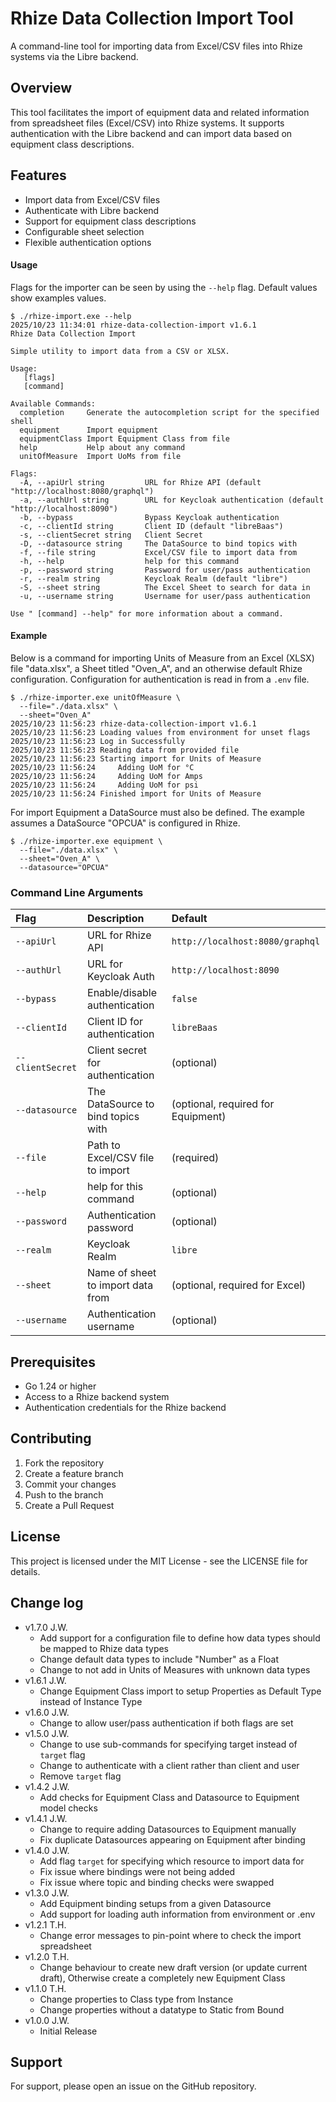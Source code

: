 # Rhize Data Collection Import Tool

A command-line tool for importing data from Excel/CSV files into Rhize systems via the Libre backend.

## Overview

This tool facilitates the import of equipment data and related information from spreadsheet files (Excel/CSV) into Rhize systems. It supports authentication with the Libre backend and can import data based on equipment class descriptions.

## Features

- Import data from Excel/CSV files
- Authenticate with Libre backend
- Support for equipment class descriptions
- Configurable sheet selection
- Flexible authentication options

#### Usage

Flags for the importer can be seen by using the `--help` flag. Default values show examples values.
```shell
$ ./rhize-import.exe --help
2025/10/23 11:34:01 rhize-data-collection-import v1.6.1
Rhize Data Collection Import

Simple utility to import data from a CSV or XLSX.

Usage:
   [flags]
   [command]

Available Commands:
  completion     Generate the autocompletion script for the specified shell
  equipment      Import equipment
  equipmentClass Import Equipment Class from file
  help           Help about any command
  unitOfMeasure  Import UoMs from file

Flags:
  -A, --apiUrl string         URL for Rhize API (default "http://localhost:8080/graphql")
  -a, --authUrl string        URL for Keycloak authentication (default "http://localhost:8090")
  -b, --bypass                Bypass Keycloak authentication
  -c, --clientId string       Client ID (default "libreBaas")
  -s, --clientSecret string   Client Secret
  -D, --datasource string     The DataSource to bind topics with
  -f, --file string           Excel/CSV file to import data from
  -h, --help                  help for this command
  -p, --password string       Password for user/pass authentication
  -r, --realm string          Keycloak Realm (default "libre")
  -S, --sheet string          The Excel Sheet to search for data in
  -u, --username string       Username for user/pass authentication

Use " [command] --help" for more information about a command.
```

#### Example
Below is a command for importing Units of Measure from an Excel (XLSX) file "data.xlsx", a Sheet titled "Oven_A", and an otherwise default Rhize configuration. Configuration for authentication is read in from a `.env` file.

```shell
$ ./rhize-importer.exe unitOfMeasure \
  --file="./data.xlsx" \
  --sheet="Oven_A" 
2025/10/23 11:56:23 rhize-data-collection-import v1.6.1
2025/10/23 11:56:23 Loading values from environment for unset flags
2025/10/23 11:56:23 Log in Successfully
2025/10/23 11:56:23 Reading data from provided file
2025/10/23 11:56:23 Starting import for Units of Measure
2025/10/23 11:56:24     Adding UoM for °C
2025/10/23 11:56:24     Adding UoM for Amps
2025/10/23 11:56:24     Adding UoM for psi
2025/10/23 11:56:24 Finished import for Units of Measure
```

For import Equipment a DataSource must also be defined. The example assumes a DataSource "OPCUA" is configured in Rhize.

```shell
$ ./rhize-importer.exe equipment \
  --file="./data.xlsx" \
  --sheet="Oven_A" \
  --datasource="OPCUA"
```

### Command Line Arguments

| Flag | Description | Default |
|:------|:-------------|:---------|
| `--apiUrl` | URL for Rhize API | `http://localhost:8080/graphql` |
| `--authUrl` | URL for Keycloak Auth | `http://localhost:8090` |
| `--bypass` | Enable/disable authentication | `false` |
| `--clientId` | Client ID for authentication | `libreBaas` |
| `--clientSecret` | Client secret for authentication | (optional) |
| `--datasource` | The DataSource to bind topics with | (optional, required for Equipment) |
| `--file` | Path to Excel/CSV file to import | (required) |
| `--help` | help for this command | (optional) |
| `--password` | Authentication password | (optional) |
| `--realm` | Keycloak Realm | `libre` |
| `--sheet` | Name of sheet to import data from | (optional, required for Excel) |
| `--username` | Authentication username | (optional) |

## Prerequisites

- Go 1.24 or higher
- Access to a Rhize backend system
- Authentication credentials for the Rhize backend

## Contributing

1. Fork the repository
2. Create a feature branch
3. Commit your changes
4. Push to the branch
5. Create a Pull Request

## License

This project is licensed under the MIT License - see the LICENSE file for details.

## Change log
- v1.7.0 J.W.
  - Add support for a configuration file to define how data types should be mapped to Rhize data types
  - Change default data types to include "Number" as a Float
  - Change to not add in Units of Measures with unknown data types
- v1.6.1 J.W.
  - Change Equipment Class import to setup Properties as Default Type instead of Instance Type
- v1.6.0 J.W.
  - Change to allow user/pass authentication if both flags are set
- v1.5.0 J.W.
  - Change to use sub-commands for specifying target instead of `target` flag
  - Change to authenticate with a client rather than client and user
  - Remove `target` flag
- v1.4.2 J.W.
  - Add checks for Equipment Class and Datasource to Equipment model checks
- v1.4.1 J.W.
  - Change to require adding Datasources to Equipment manually
  - Fix duplicate Datasources appearing on Equipment after binding
- v1.4.0 J.W.
  - Add flag `target` for specifying which resource to import data for
  - Fix issue where bindings were not being added
  - Fix issue where topic and binding checks were swapped
- v1.3.0 J.W.
  - Add Equipment binding setups from a given Datasource
  - Add support for loading auth information from environment or .env
- v1.2.1 T.H.
  - Change error messages to pin-point where to check the import spreadsheet
- v1.2.0 T.H.
  - Change behaviour to create new draft version (or update current draft), Otherwise create a completely new Equipment Class
- v1.1.0 T.H.
  - Change properties to Class type from Instance
  - Change properties without a datatype to Static from Bound
- v1.0.0 J.W.
  - Initial Release

## Support

For support, please open an issue on the GitHub repository.
